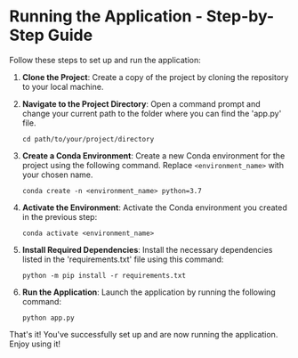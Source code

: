 # Running the Application - Step-by-Step Guide

Follow these steps to set up and run the application:

1. **Clone the Project**: Create a copy of the project by cloning the repository to your local machine.

2. **Navigate to the Project Directory**: Open a command prompt and change your current path to the folder where you can find the 'app.py' file.

    ```shell
    cd path/to/your/project/directory
    ```

3. **Create a Conda Environment**: Create a new Conda environment for the project using the following command. Replace `<environment_name>` with your chosen name.

    ```shell
    conda create -n <environment_name> python=3.7
    ```

4. **Activate the Environment**: Activate the Conda environment you created in the previous step:

    ```shell
    conda activate <environment_name>
    ```

5. **Install Required Dependencies**: Install the necessary dependencies listed in the 'requirements.txt' file using this command:

    ```shell
    python -m pip install -r requirements.txt
    ```

6. **Run the Application**: Launch the application by running the following command:

    ```shell
    python app.py
    ```

That's it! You've successfully set up and are now running the application. Enjoy using it!
